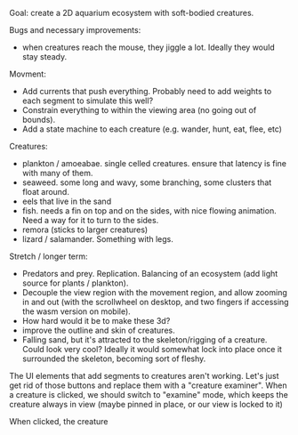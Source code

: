 Goal: create a 2D aquarium ecosystem with soft-bodied creatures.

Bugs and necessary improvements:
* when creatures reach the mouse, they jiggle a lot. Ideally they would stay steady.

Movment:
* Add currents that push everything. Probably need to add weights to each segment to simulate this well?
* Constrain everything to within the viewing area (no going out of bounds).
* Add a state machine to each creature (e.g. wander, hunt, eat, flee, etc)

Creatures:
* plankton / amoeabae. single celled creatures. ensure that latency is fine with many of them.
* seaweed. some long and wavy, some branching, some clusters that float around.
* eels that live in the sand
* fish. needs a fin on top and on the sides, with nice flowing animation. Need a way for it to turn to the sides.
* remora (sticks to larger creatures)
* lizard / salamander. Something with legs.

Stretch / longer term:
* Predators and prey. Replication. Balancing of an ecosystem (add light source for plants / plankton).
* Decouple the view region with the movement region, and allow zooming in and out (with the scrollwheel on desktop, and two fingers if accessing the wasm version on mobile).
* How hard would it be to make these 3d?
* improve the outline and skin of creatures.
* Falling sand, but it's attracted to the skeleton/rigging of a creature. Could look very cool? Ideally it would somewhat lock into place once it surrounded the skeleton, becoming sort of fleshy.




The UI elements that add segments to creatures aren't working. Let's just get rid of those buttons and replace them with a "creature examiner". When a creature is clicked, we should switch to "examine" mode, which keeps the creature always in view (maybe pinned in place, or our view is locked to it)

When clicked, the creature 
